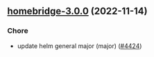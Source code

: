 

## [homebridge-3.0.0](https://github.com/truecharts/charts/compare/homebridge-2.0.4...homebridge-3.0.0) (2022-11-14)

### Chore

- update helm general major (major) ([#4424](https://github.com/truecharts/charts/issues/4424))
  
  
